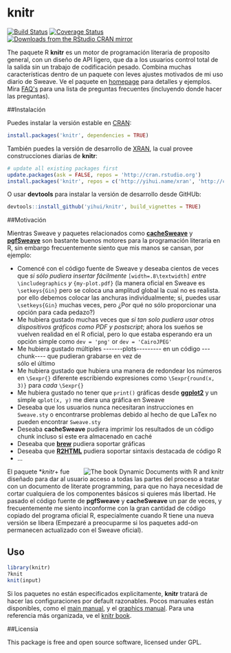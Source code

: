 # knitr

[![Build Status](https://travis-ci.org/yihui/knitr.svg)](https://travis-ci.org/yihui/knitr)
[![Coverage Status](https://coveralls.io/repos/yihui/knitr/badge.svg?branch=master&service=github)](https://coveralls.io/github/yihui/knitr?branch=master)
[![Downloads from the RStudio CRAN mirror](http://cranlogs.r-pkg.org/badges/knitr)](https://cran.r-project.org/package=knitr)

The paquete R **knitr** es un motor de programación literaria de proposito general, 
con un diseño de API ligero, que da a los usuarios control total de la salida
sin un trabajo de codificación pesado. Combina muchas características dentro de un paquete 
con leves ajustes motivados de mi uso diario de Sweave. Ve el paquete en [homepage](http://yihui.name/knitr) para detalles y ejemplos. Mira [FAQ's](https://github.com/yihui/knitr/blob/master/FAQ.md) para una lista de 
preguntas frecuentes (incluyendo donde hacer las preguntas).

##Instalación

Puedes instalar la versión estable en 
[CRAN](https://cran.r-project.org/package=knitr):

```r
install.packages('knitr', dependencies = TRUE)
```

También puedes la versión de desarrollo de [XRAN](http://yihui.name/xran/), la cual provee construcciones diarias de 
**knitr**:

```r
# update all existing packages first
update.packages(ask = FALSE, repos = 'http://cran.rstudio.org')
install.packages('knitr', repos = c('http://yihui.name/xran', 'http://cran.rstudio.org'))
```

O usar **devtools** para instalar la versión de desarrollo desde GitHUb:

```r
devtools::install_github('yihui/knitr', build_vignettes = TRUE)
```

##Motivación

Mientras Sweave y paquetes relacionados como [**cacheSweave**](https://cran.r-project.org/package=cacheSweave) y [**pgfSweave**](https://cran.r-project.org/package=pgfSweave) son bastante buenos motores para la programación literaria en R, sin embargo frecuentemente siento que mis manos se cansan,
por ejemplo:

- Comencé con el código fuente de Sweave y deseaba cientos de veces
  que *si sólo pudiera insertar fácilmente*  `[width=.8\textwidth]` *entre* `\includegraphics` *y* `{my-plot.pdf}` (la manera oficial en Sweave es
  `\setkeys{Gin}` pero se coloca una amplitud global la cual no es realista.
  por ello debemos colocar las anchuras individualmente; si, puedes usar `\setkeys{Gin}` muchas veces, pero ¿Por qué no sólo proporcionar una opción para cada pedazo?)
- Me hubiera gustado muchas veces que *si tan solo pudiera usar otros dispositivos gráficos
  como PDF y postscript*; ahora los sueños se vuelven realidad en el R oficial,
  pero lo que estaba esperando era un opción simple como `dev = 'png'` or `dev
  = 'CairoJPEG'`
- Me hubiera gustado múltiples -------plots--------- en un código ---chunk---- que pudieran grabarse en vez de     
  sólo el último
- Me hubiera gustado que hubiera una manera de redondear los números en `\Sexpr{}` diferente
  escribiendo expresiones como `\Sexpr{round(x, 3)}` para *cada* 
  `\Sexpr{}`
- Me hubiera gustado no tener que `print()` gráficas desde
  [**ggplot2**](https://cran.r-project.org/package=ggplot2) y un simple 
  `qplot(x, y)` me diera  una gráfica en Sweave
- Deseaba que los usuarios nunca necesitaran instrucciones en `Sweave.sty` o encontrarse
  problemas debido al hecho de que LaTex no pueden encontrar `Sweave.sty`
- Deseaba **cacheSweave** pudiera imprimir los resultados de un código chunk incluso
  si este era almacenado en caché
- Deseaba que [**brew**](https://cran.r-project.org/package=brew) pudiera soportar
  gráficas
- Deseaba que [**R2HTML**](https://cran.r-project.org/package=R2HTML)
  pudiera soportar sintaxis destacada de código R
- ...


[<img src="http://i.imgur.com/yYw46aF.jpg" align="right" alt="The book Dynamic Documents with R and knitr" />](http://amzn.com/1498716962)

El paquete **knitr*+ fue diseñado para dar al usuario acceso a todas las partes del proceso a tratar con un documento de literate programming, para que no haya
necesidad de cortar cualquiera de los componentes básicos si quieres más libertad. He pasado el código fuente de **pgfSweave** y **cacheSweave** un par de veces, y frecuentemente me siento inconforme con la gran cantidad de código copiado del programa oficial R, especialmente cuando R tiene una nueva versión se libera (Empezaré a preocuparme si los paquetes add-on permanecen actualizado con el Sweave oficial).

## Uso 

```r
library(knitr)
?knit
knit(input)
```

Si los paquetes no están especificados explicitamente, **knitr** tratará de hacer las configuraciones por default razonables. Pocos manuales están disponibles, como el [main manual](http://yihui.name/knitr/demo/manual/), y el [graphics manual](http://yihui.name/knitr/demo/graphics/). Para una referencia más organizada, ve el [knitr book](http://amzn.com/1498716962).

##Licensia

This package is free and open source software, licensed under GPL.




